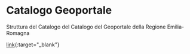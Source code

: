 # Catalogo Geoportale
Struttura del Catalogo del Catalogo del Geoportale della Regione Emilia-Romagna

[link](https://geoportale.regione.emilia-romagna.it){:target="_blank"}